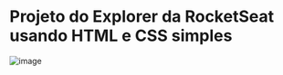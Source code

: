# Projeto do Explorer da RocketSeat usando HTML e CSS simples
![image](https://github.com/user-attachments/assets/2f98b618-00b5-4623-96ae-2c0c74c64c42)
